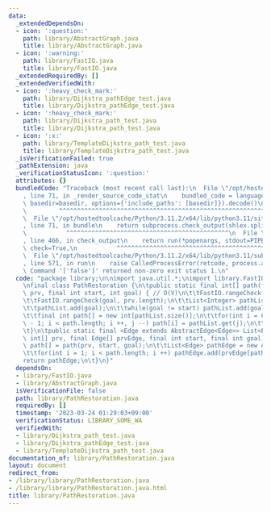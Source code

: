 ```yaml
---
data:
  _extendedDependsOn:
  - icon: ':question:'
    path: library/AbstractGraph.java
    title: library/AbstractGraph.java
  - icon: ':warning:'
    path: library/FastIO.java
    title: library/FastIO.java
  _extendedRequiredBy: []
  _extendedVerifiedWith:
  - icon: ':heavy_check_mark:'
    path: library/Dijkstra_pathEdge_test.java
    title: library/Dijkstra_pathEdge_test.java
  - icon: ':heavy_check_mark:'
    path: library/Dijkstra_path_test.java
    title: library/Dijkstra_path_test.java
  - icon: ':x:'
    path: library/TemplateDijkstra_path_test.java
    title: library/TemplateDijkstra_path_test.java
  _isVerificationFailed: true
  _pathExtension: java
  _verificationStatusIcon: ':question:'
  attributes: {}
  bundledCode: "Traceback (most recent call last):\n  File \"/opt/hostedtoolcache/Python/3.11.2/x64/lib/python3.11/site-packages/onlinejudge_verify/documentation/build.py\"\
    , line 71, in _render_source_code_stat\n    bundled_code = language.bundle(stat.path,\
    \ basedir=basedir, options={'include_paths': [basedir]}).decode()\n          \
    \         ^^^^^^^^^^^^^^^^^^^^^^^^^^^^^^^^^^^^^^^^^^^^^^^^^^^^^^^^^^^^^^^^^^^^^^^^^^^^^^^^^\n\
    \  File \"/opt/hostedtoolcache/Python/3.11.2/x64/lib/python3.11/site-packages/onlinejudge_verify/languages/user_defined.py\"\
    , line 71, in bundle\n    return subprocess.check_output(shlex.split(command))\n\
    \           ^^^^^^^^^^^^^^^^^^^^^^^^^^^^^^^^^^^^^^^^^^^^^\n  File \"/opt/hostedtoolcache/Python/3.11.2/x64/lib/python3.11/subprocess.py\"\
    , line 466, in check_output\n    return run(*popenargs, stdout=PIPE, timeout=timeout,\
    \ check=True,\n           ^^^^^^^^^^^^^^^^^^^^^^^^^^^^^^^^^^^^^^^^^^^^^^^^^^^^^^^^^\n\
    \  File \"/opt/hostedtoolcache/Python/3.11.2/x64/lib/python3.11/subprocess.py\"\
    , line 571, in run\n    raise CalledProcessError(retcode, process.args,\nsubprocess.CalledProcessError:\
    \ Command '['false']' returned non-zero exit status 1.\n"
  code: "package library;\n\nimport java.util.*;\nimport library.FastIO;\nimport library.AbstractGraph;\n\
    \nfinal class PathRestoration {\n\tpublic static final int[] path(final int[]\
    \ prv, final int start, int goal) { // O(V)\n\t\tFastIO.rangeCheck(start, prv.length);\n\
    \t\tFastIO.rangeCheck(goal, prv.length);\n\t\tList<Integer> pathList = new ArrayList<>();\n\
    \t\tpathList.add(goal);\n\t\twhile(goal != start) pathList.add(goal = prv[goal]);\n\
    \t\tfinal int path[] = new int[pathList.size()];\n\t\tfor(int i = 0, j = path.length\
    \ - 1; i < path.length; i ++, j --) path[i] = pathList.get(j);\n\t\treturn path;\n\
    \t}\n\tpublic static final <Edge extends AbstractEdge<Edge>> List<Edge> pathEdge(final\
    \ int[] prv, final Edge[] prvEdge, final int start, final int goal) {\n\t\tint\
    \ path[] = path(prv, start, goal);\n\t\tList<Edge> pathEdge = new ArrayList<>(path.length);\n\
    \t\tfor(int i = 1; i < path.length; i ++) pathEdge.add(prvEdge[path[i]]);\n\t\t\
    return pathEdge;\n\t}\n}"
  dependsOn:
  - library/FastIO.java
  - library/AbstractGraph.java
  isVerificationFile: false
  path: library/PathRestoration.java
  requiredBy: []
  timestamp: '2023-03-24 01:29:03+09:00'
  verificationStatus: LIBRARY_SOME_WA
  verifiedWith:
  - library/Dijkstra_path_test.java
  - library/Dijkstra_pathEdge_test.java
  - library/TemplateDijkstra_path_test.java
documentation_of: library/PathRestoration.java
layout: document
redirect_from:
- /library/library/PathRestoration.java
- /library/library/PathRestoration.java.html
title: library/PathRestoration.java
---
```

